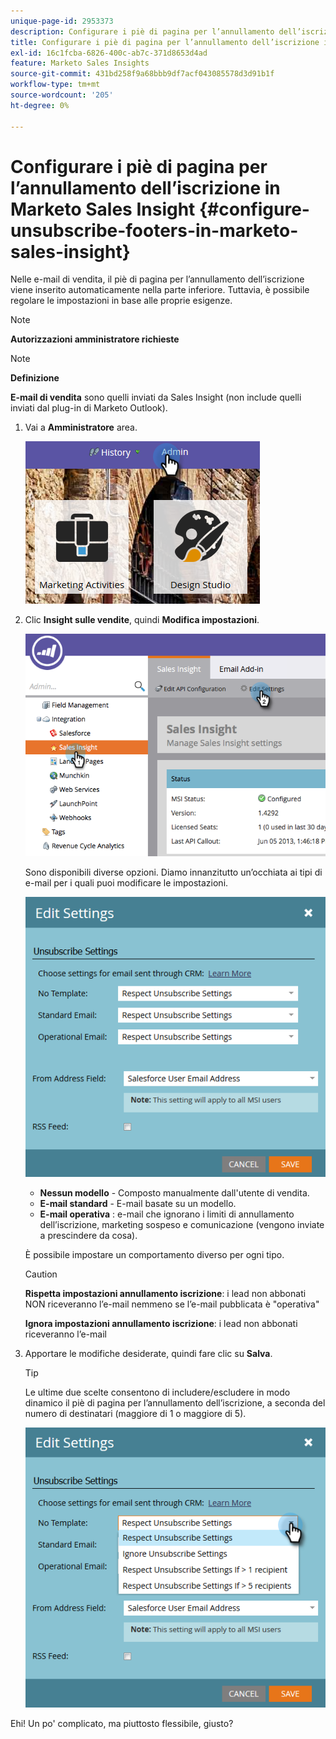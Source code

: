 ```yaml
---
unique-page-id: 2953373
description: Configurare i piè di pagina per l’annullamento dell’iscrizione in Marketo Sales Insight - Documentazione di Marketo - Documentazione del prodotto
title: Configurare i piè di pagina per l’annullamento dell’iscrizione in Marketo Sales Insight
exl-id: 16c1fcba-6826-400c-ab7c-371d8653d4ad
feature: Marketo Sales Insights
source-git-commit: 431bd258f9a68bbb9df7acf043085578d3d91b1f
workflow-type: tm+mt
source-wordcount: '205'
ht-degree: 0%

---
```


# Configurare i piè di pagina per l’annullamento dell’iscrizione in Marketo Sales Insight {#configure-unsubscribe-footers-in-marketo-sales-insight}

Nelle e-mail di vendita, il piè di pagina per l’annullamento dell’iscrizione viene inserito automaticamente nella parte inferiore. Tuttavia, è possibile regolare le impostazioni in base alle proprie esigenze.

>[!NOTE]
>
>**Autorizzazioni amministratore richieste**

>[!NOTE]
>
>**Definizione**
>
>**E-mail di vendita** sono quelli inviati da Sales Insight (non include quelli inviati dal plug-in di Marketo Outlook).

1. Vai a **Amministratore** area.

   ![](assets/one-1.png)

1. Clic **Insight sulle vendite**, quindi **Modifica impostazioni**.

   ![](assets/two-1.png)

   Sono disponibili diverse opzioni. Diamo innanzitutto un’occhiata ai tipi di e-mail per i quali puoi modificare le impostazioni.

   ![](assets/three-1.png)

   * **Nessun modello** - Composto manualmente dall&#39;utente di vendita.
   * **E-mail standard** - E-mail basate su un modello.
   * **E-mail operativa** : e-mail che ignorano i limiti di annullamento dell’iscrizione, marketing sospeso e comunicazione (vengono inviate a prescindere da cosa).

   È possibile impostare un comportamento diverso per ogni tipo.

   >[!CAUTION]
   >
   >**Rispetta impostazioni annullamento iscrizione**: i lead non abbonati NON riceveranno l’e-mail nemmeno se l’e-mail pubblicata è &quot;operativa&quot;
   >
   >**Ignora impostazioni annullamento iscrizione**: i lead non abbonati riceveranno l’e-mail

1. Apportare le modifiche desiderate, quindi fare clic su **Salva**.

   >[!TIP]
   >
   >Le ultime due scelte consentono di includere/escludere in modo dinamico il piè di pagina per l’annullamento dell’iscrizione, a seconda del numero di destinatari (maggiore di 1 o maggiore di 5).

   ![](assets/four-1.png)

Ehi! Un po&#39; complicato, ma piuttosto flessibile, giusto?
